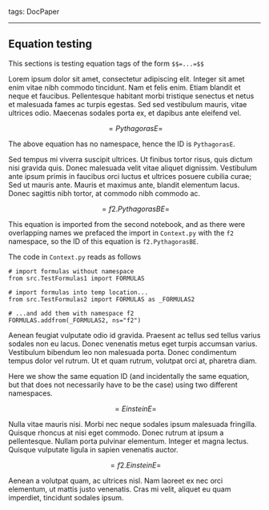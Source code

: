 tags: DocPaper

---

## Equation testing

This sections is testing equation tags of the form `$$=...=$$`

Lorem ipsum dolor sit amet, consectetur adipiscing elit. Integer sit amet enim
vitae nibh commodo tincidunt. Nam et felis enim. Etiam blandit et neque et
faucibus. Pellentesque habitant morbi tristique senectus et netus et malesuada
fames ac turpis egestas. Sed sed vestibulum mauris, vitae ultrices odio.
Maecenas sodales porta ex, et dapibus ante eleifend vel. 

$$=PythagorasE=$$

The above equation has no namespace, hence the ID is `PythagorasE`.

Sed tempus mi viverra suscipit ultrices. Ut finibus tortor risus, quis dictum
nisi gravida quis. Donec malesuada velit vitae aliquet dignissim. Vestibulum
ante ipsum primis in faucibus orci luctus et ultrices posuere cubilia curae; Sed
ut mauris ante. Mauris et maximus ante, blandit elementum lacus. Donec sagittis
nibh tortor, at commodo nibh commodo ac. 

$$=f2.PythagorasBE=$$

This equation is imported from the second notebook, and as there were overlapping
names we prefaced the import in `Context.py` with the `f2` namespace, so the 
ID of this equation is `f2.PythagorasBE`.

The code in `Context.py` reads as follows

    # import formulas without namespace
    from src.TestFormulas1 import FORMULAS    

    # import formulas into temp location...                  
    from src.TestFormulas2 import FORMULAS as _FORMULAS2 

    # ...and add them with namespace f2       
    FORMULAS.addfrom(_FORMULAS2, ns="f2")                       

Aenean feugiat vulputate odio id gravida. Praesent ac tellus sed tellus varius
sodales non eu lacus. Donec venenatis metus eget turpis accumsan varius.
Vestibulum bibendum leo non malesuada porta. Donec condimentum tempus dolor vel
rutrum. Ut et quam rutrum, volutpat orci at, pharetra diam.

Here we show the same equation ID (and incidentally the same equation, but that
does not necessarily have to be the case) using two different namespaces.

$$=EinsteinE=$$

Nulla vitae mauris nisi. Morbi nec neque sodales ipsum malesuada fringilla.
Quisque rhoncus at nisi eget commodo. Donec rutrum at ipsum a pellentesque.
Nullam porta pulvinar elementum. Integer et magna lectus. Quisque vulputate
ligula in sapien venenatis auctor. 

$$=f2.EinsteinE=$$

Aenean a volutpat quam, ac ultrices nisl. Nam laoreet ex nec orci elementum, ut
mattis justo venenatis. Cras mi velit, aliquet eu quam imperdiet, tincidunt
sodales ipsum. 